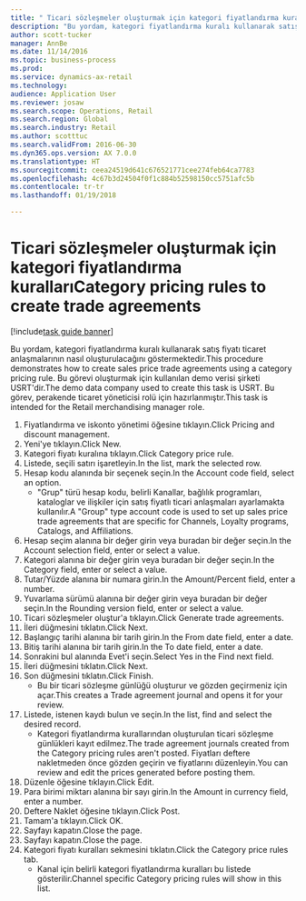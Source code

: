 ```yaml
--- 
title: " Ticari sözleşmeler oluşturmak için kategori fiyatlandırma kuralları"
description: "Bu yordam, kategori fiyatlandırma kuralı kullanarak satış fiyatı ticaret anlaşmalarının nasıl oluşturulacağını göstermektedir."
author: scott-tucker
manager: AnnBe
ms.date: 11/14/2016
ms.topic: business-process
ms.prod: 
ms.service: dynamics-ax-retail
ms.technology: 
audience: Application User
ms.reviewer: josaw
ms.search.scope: Operations, Retail
ms.search.region: Global
ms.search.industry: Retail
ms.author: scotttuc
ms.search.validFrom: 2016-06-30
ms.dyn365.ops.version: AX 7.0.0
ms.translationtype: HT
ms.sourcegitcommit: ceea24519d641c676521771cee274feb64ca7783
ms.openlocfilehash: 4c67b3d24504f0f1c884b52598150cc5751afc5b
ms.contentlocale: tr-tr
ms.lasthandoff: 01/19/2018

---
```

# <a name="category-pricing-rules-to-create-trade-agreements"></a><span data-ttu-id="1898c-103"> Ticari sözleşmeler oluşturmak için kategori fiyatlandırma kuralları</span><span class="sxs-lookup"><span data-stu-id="1898c-103">Category pricing rules to create trade agreements</span></span>

[!include[task guide banner](../includes/task-guide-banner.md)]

<span data-ttu-id="1898c-104">Bu yordam, kategori fiyatlandırma kuralı kullanarak satış fiyatı ticaret anlaşmalarının nasıl oluşturulacağını göstermektedir.</span><span class="sxs-lookup"><span data-stu-id="1898c-104">This procedure demonstrates how to create sales price trade agreements using a category pricing rule.</span></span> <span data-ttu-id="1898c-105">Bu görevi oluşturmak için kullanılan demo verisi şirketi USRT'dir.</span><span class="sxs-lookup"><span data-stu-id="1898c-105">The demo data company used to create this task is USRT.</span></span> <span data-ttu-id="1898c-106">Bu görev, perakende ticaret yöneticisi rolü için hazırlanmıştır.</span><span class="sxs-lookup"><span data-stu-id="1898c-106">This task is intended for the Retail merchandising manager role.</span></span>

1. <span data-ttu-id="1898c-107">Fiyatlandırma ve iskonto yönetimi öğesine tıklayın.</span><span class="sxs-lookup"><span data-stu-id="1898c-107">Click Pricing and discount management.</span></span>
2. <span data-ttu-id="1898c-108">Yeni'ye tıklayın.</span><span class="sxs-lookup"><span data-stu-id="1898c-108">Click New.</span></span>
3. <span data-ttu-id="1898c-109">Kategori fiyatı kuralına tıklayın.</span><span class="sxs-lookup"><span data-stu-id="1898c-109">Click Category price rule.</span></span>
4. <span data-ttu-id="1898c-110">Listede, seçili satırı işaretleyin.</span><span class="sxs-lookup"><span data-stu-id="1898c-110">In the list, mark the selected row.</span></span>
5. <span data-ttu-id="1898c-111">Hesap kodu alanında bir seçenek seçin.</span><span class="sxs-lookup"><span data-stu-id="1898c-111">In the Account code field, select an option.</span></span>
    * <span data-ttu-id="1898c-112">"Grup" türü hesap kodu, belirli Kanallar, bağlılık programları, kataloglar ve ilişkiler için satış fiyatlı ticari anlaşmaları ayarlamakta kullanılır.</span><span class="sxs-lookup"><span data-stu-id="1898c-112">A "Group" type account code is used to set up sales price trade agreements that are specific for Channels, Loyalty programs, Catalogs, and Affiliations.</span></span>  
6. <span data-ttu-id="1898c-113">Hesap seçim alanına bir değer girin veya buradan bir değer seçin.</span><span class="sxs-lookup"><span data-stu-id="1898c-113">In the Account selection field, enter or select a value.</span></span>
7. <span data-ttu-id="1898c-114">Kategori alanına bir değer girin veya buradan bir değer seçin.</span><span class="sxs-lookup"><span data-stu-id="1898c-114">In the Category field, enter or select a value.</span></span>
8. <span data-ttu-id="1898c-115">Tutar/Yüzde alanına bir numara girin.</span><span class="sxs-lookup"><span data-stu-id="1898c-115">In the Amount/Percent field, enter a number.</span></span>
9. <span data-ttu-id="1898c-116">Yuvarlama sürümü alanına bir değer girin veya buradan bir değer seçin.</span><span class="sxs-lookup"><span data-stu-id="1898c-116">In the Rounding version field, enter or select a value.</span></span>
10. <span data-ttu-id="1898c-117">Ticari sözleşmeler oluştur'a tıklayın.</span><span class="sxs-lookup"><span data-stu-id="1898c-117">Click Generate trade agreements.</span></span>
11. <span data-ttu-id="1898c-118">İleri düğmesini tıklatın.</span><span class="sxs-lookup"><span data-stu-id="1898c-118">Click Next.</span></span>
12. <span data-ttu-id="1898c-119">Başlangıç tarihi alanına bir tarih girin.</span><span class="sxs-lookup"><span data-stu-id="1898c-119">In the From date field, enter a date.</span></span>
13. <span data-ttu-id="1898c-120">Bitiş tarihi alanına bir tarih girin.</span><span class="sxs-lookup"><span data-stu-id="1898c-120">In the To date field, enter a date.</span></span>
14. <span data-ttu-id="1898c-121">Sonrakini bul alanında Evet'i seçin.</span><span class="sxs-lookup"><span data-stu-id="1898c-121">Select Yes in the Find next field.</span></span>
15. <span data-ttu-id="1898c-122">İleri düğmesini tıklatın.</span><span class="sxs-lookup"><span data-stu-id="1898c-122">Click Next.</span></span>
16. <span data-ttu-id="1898c-123">Son düğmesini tıklatın.</span><span class="sxs-lookup"><span data-stu-id="1898c-123">Click Finish.</span></span>
    * <span data-ttu-id="1898c-124">Bu bir ticari sözleşme günlüğü oluşturur ve gözden geçirmeniz için açar.</span><span class="sxs-lookup"><span data-stu-id="1898c-124">This creates a Trade agreement journal and opens it for your review.</span></span>  
17. <span data-ttu-id="1898c-125">Listede, istenen kaydı bulun ve seçin.</span><span class="sxs-lookup"><span data-stu-id="1898c-125">In the list, find and select the desired record.</span></span>
    * <span data-ttu-id="1898c-126">Kategori fiyatlandırma kurallarından oluşturulan ticari sözleşme günlükleri kayıt edilmez.</span><span class="sxs-lookup"><span data-stu-id="1898c-126">The trade agreement journals created from the Category pricing rules aren't posted.</span></span> <span data-ttu-id="1898c-127">Fiyatları deftere nakletmeden önce gözden geçirin ve fiyatlarını düzenleyin.</span><span class="sxs-lookup"><span data-stu-id="1898c-127">You can  review and edit the prices generated before posting them.</span></span>  
18. <span data-ttu-id="1898c-128">Düzenle öğesine tıklayın.</span><span class="sxs-lookup"><span data-stu-id="1898c-128">Click Edit.</span></span>
19. <span data-ttu-id="1898c-129">Para birimi miktarı alanına bir sayı girin.</span><span class="sxs-lookup"><span data-stu-id="1898c-129">In the Amount in currency field, enter a number.</span></span>
20. <span data-ttu-id="1898c-130">Deftere Naklet öğesine tıklayın.</span><span class="sxs-lookup"><span data-stu-id="1898c-130">Click Post.</span></span>
21. <span data-ttu-id="1898c-131">Tamam'a tıklayın.</span><span class="sxs-lookup"><span data-stu-id="1898c-131">Click OK.</span></span>
22. <span data-ttu-id="1898c-132">Sayfayı kapatın.</span><span class="sxs-lookup"><span data-stu-id="1898c-132">Close the page.</span></span>
23. <span data-ttu-id="1898c-133">Sayfayı kapatın.</span><span class="sxs-lookup"><span data-stu-id="1898c-133">Close the page.</span></span>
24. <span data-ttu-id="1898c-134">Kategori fiyatı kuralları sekmesini tıklatın.</span><span class="sxs-lookup"><span data-stu-id="1898c-134">Click the Category price rules tab.</span></span>
    * <span data-ttu-id="1898c-135">Kanal için belirli kategori fiyatlandırma kuralları bu listede gösterilir.</span><span class="sxs-lookup"><span data-stu-id="1898c-135">Channel specific Category pricing rules will show in this list.</span></span>  


